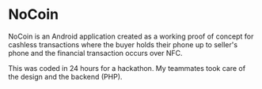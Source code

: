 NoCoin
=========

NoCoin is an Android application created as a working proof of concept for cashless transactions where the buyer holds their phone up to seller's phone and the financial transaction occurs over NFC. 

This was coded in 24 hours for a hackathon. My teammates took care of the design and the backend (PHP).


